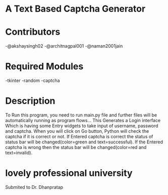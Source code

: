 # A Text Based Captcha Generator
# Contributors
-@akshaysingh02
-@architnagpal001
-@naman2001jain

# Required Modules
-tkinter
-random
-captcha

# Description
To Run this program, you need to run main.py file and further files will be automatically running as program flows...
This Generates a Login interface Which is having some Entry widgets to take input of username, password and captcha. When you will click on Go button, Python will check the captcha if it is correct or not. If Entered captcha is correct the status of status bar will be changed(color=green and text=successful). If the Entered captcha is wrong then the status bar will be changed(color=red and text=invalid).

# lovely professional university
Submited to Dr. Dhanpratap
